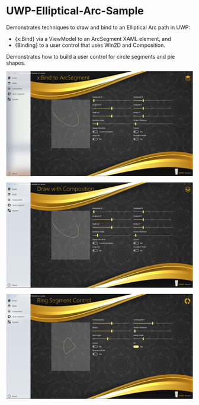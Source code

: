 # UWP-Elliptical-Arc-Sample
Demonstrates techniques to draw and bind to an Elliptical Arc path in UWP:
* {x:Bind} via a ViewModel to an ArcSegment XAML element, and
* {Binding} to a user control that uses Win2D and Composition.

Demonstrates how to build a user control for circle segments and pie shapes.

![Screenshot](Assets/ArcSegment.png?raw=true)

![Screenshot](Assets/Composition.png?raw=true)

![Screenshot](Assets/RingSegment.png?raw=true)
